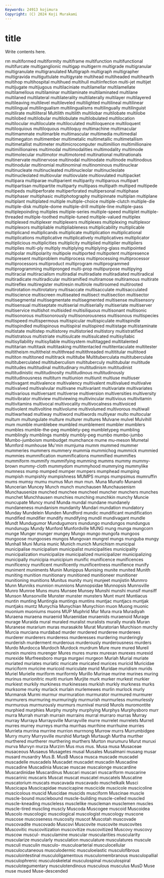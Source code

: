 ```yaml
---
Keywords: 24913 kojimura
Copyright: (C) 2024 Koji Murakami
---
```


# title

Write contents here.



rm multiformed
multiformity multiframe multifunction multifunctional multifurcate multiganglionic multigap multigerm multigrade multigranular
multigranulate multigranulated Multigraph multigraph multigrapher multigravida multiguttulate multigyrate multihead multiheaded
multihearth multihop multihospital multihued multihull multiinfection multi-jet multijet multijugate multijugous
multilaciniate multilamellar multilamellate multilamellous multilaminar multilaminate multilaminated multilane multilaned multilateral
multilaterality multilaterally multilayer multilayered multileaving multilevel multileveled multilighted multilineal multilinear
multilingual multilingualism multilingualisms multilingually multilinguist multilirate multiliteral Multilith multilith multilobar
multilobate multilobe multilobed multilobular multilobulate multilobulated multilocation multilocular multiloculate multiloculated
multiloquence multiloquent multiloquious multiloquous multiloquy multimachine multimacular multimammate multimarble multimascular
multimedia multimedial multimegaton multimember multimetalic multimetallic multimetallism multimetallist multimeter multimicrocomputer
multimillion multimillionaire multimillionaires multimodal multimodalities multimodality multimode multimolecular multimotor multimotored
multinational multinationals multinervate multinervose multinodal multinodate multinode multinodous multinodular multinomial
multinominal multinominous multinuclear multinucleate multinucleated multinucleolar multinucleolate multinucleolated multiovular multiovulate
multiovulated multipacket multipara multiparae multiparient multiparity multiparous multipart multipartisan multipartite
multiparty multipass multipath multiped multipede multipeds multiperforate multiperforated multipersonal multiphase
multiphaser multiphasic multiphotography multipinnate multiplan multiplane multiplant multiplated multiple multiple-choice
multiple-clutch multiple-die multiple-disk multiple-dome multiple-drill multiple-line multiple-pass multiplepoinding multiples multiple-series
multiple-speed multiplet multiple-threaded multiple-toothed multiple-tuned multiple-valued multiplex multiplexed multiplexer multiplexers
multiplexes multiplexing multiplexor multiplexors multipliable multipliableness multiplicability multiplicable multiplicand multiplicands
multiplicate multiplication multiplicational multiplications multiplicative multiplicatively multiplicatives multiplicator multiplicious multiplicities
multiplicity multiplied multiplier multipliers multiplies multi-ply multiply multiplying multiplying-glass multipointed
multipolar multipolarity multipole multiported multipotent multipresence multipresent multiproblem multiprocess multiprocessing
multiprocessor multiprocessors multiproduct multiprogram multiprogrammed multiprogramming multipronged multi-prop multipurpose multipying
multiracial multiracialism multiradial multiradiate multiradiated multiradical multiradicate multiradicular multiramified multiramose
multiramous multirate multireflex multiregister multiresin multirole multiroomed multirooted multirotation multirotatory
multisaccate multisacculate multisacculated multiscience multiscreen multiseated multisect multisection multisector multisegmental
multisegmentate multisegmented multisense multisensory multisensual multiseptate multiserial multiserially multiseriate multiserver
multiservice multishot multisided multisiliquous multisonant multisonic multisonorous multisonorously multisonorousness multisonous
multispecies multispeed multispermous multispicular multispiculate multispindle multispindled multispinous multispiral multispired
multistage multistaminate multistate multistep multistorey multistoried multistory multistratified multistratous multistriate
multisulcate multisulcated multisyllabic multisyllability multisyllable multisystem multitagged multitalented multitarian multitask
multitasking multitentacled multitentaculate multitester multitheism multitheist multithread multithreaded multititular multitoed
multiton multitoned multitrack multitube Multituberculata multituberculate multituberculated multituberculism multituberculy multitubular
multitude multitudes multitudinal multitudinary multitudinism multitudinist multitudinistic multitudinosity multitudinous multitudinously
multitudinousness multiturn multiunion multiunit multiuse multiuser multivagant multivalence multivalency multivalent
multivalued multivalve multivalved multivalvular multivane multivariant multivariate multivariates multivarious multiversant
multiverse multiversion multiversities multiversity multivibrator multiview multiviewing multivincular multivious multivitamin
multivitamins multivocal multivocality multivocalness multivoiced multivolent multivoltine multivolume multivolumed multivorous
multiwall multiwarhead multiway multiword multiwords multiyear multo multocular multum multungulate
multure multurer multures Mulvane mulvel Mulvihill mum mumble mumblebee mumbled
mumblement mumbler mumblers mumbles mumble-the-peg mumblety-peg mumbletypeg mumbling mumblingly mumblings
mumbly mumbly-peg mumbo mumbo-jumbo Mumbo-jumboism mumbudget mumchance mume mu-meson Mumetal
Mumford mumhouse Mu'min mumjuma mumm mummed mummer mummeries mummers mummery
mummia mummichog mummick mummied mummies mummification mummifications mummified mummifies mummiform
mummify mummifying mumming mumms mummy mummy-brown mummy-cloth mummydom mummyhood mummying
mummylike mumness mump mumped mumper mumpers mumphead mumping mumpish mumpishly
mumpishness MUMPS mumps mumpsimus mumruffin mums mumsy mumu mumus Mun
mun mun. Muna Munafo Munandi Muncerian Muncey Munch munch munchausen
Munchausenism Munchausenize munched munchee muncheel muncher munchers munches munchet Munchhausen
munchies munching munchkin munchy Muncie muncupate Muncy mund Munda mundal
mundane mundanely mundaneness mundanism mundanity Mundari mundation mundatory Munday Mundelein
Munden Mundford mundic mundificant mundification mundified mundifier mundify mundifying mundil
mundivagant mundle Mundt Mundugumor Mundugumors mundungo mundungos mundungus mundunugu Mundy
Munford Munfordville MUNG mung munga mungcorn munge Munger munger mungey
Mungo mungo mungofa mungoos mungoose mungooses mungos Mungovan mungrel mungs
munguba mungy Munhall Muni Munia munic Munich munich Munichism municipal
municipalise municipalism municipalist municipalities municipality municipalization municipalize municipalized municipalizer municipalizing
municipally municipia municipium munific munificence munificences munificency munificent munificently munificentness
munifience munify muniment muniments Munin Munippus Munising munite munited Munith
muniting munition munitionary munitioned munitioneer munitioner munitioning munitions Munitus munity
munj munjeet munjistin Munmro Munn Munniks munnion munnions Munnopsidae Munnopsis
Munnsville Munro Munroe Muns muns Munsee Munsey Munshi munshi munsif
munsiff Munson Munsonville Munster munster munsters Munt munt Muntiacus muntin
munting Muntingia muntings muntins muntjac muntjacs muntjak muntjaks muntz Munychia
Munychian Munychion muon Muong muonic muonium muoniums muons MUP Muphrid
Mur Mura mura Muradiyah Muraena muraena muraenid Muraenidae muraenids muraenoid
Murage murage Muraida mural muraled muralist muralists murally murals Muran
Muranese murarium muras murasakite Murat Muratorian Murchison murchy Murcia murciana
murdabad murder murdered murderee murderees murderer murderers murderess murderesses murdering
murderingly murderish murderment murderous murderously murderousness murders Murdo Murdocca Murdoch
Murdock murdrum Mure mure mured Mureil murein mureins murenger Mures
mures murex murexan murexes murexid murexide Murfreesboro murga murgavi murgeon
Muriah Murial muriate muriated muriates muriatic muricate muricated murices muricid
Muricidae muriciform muricine muricoid muriculate murid Muridae muridism murids Muriel
Murielle muriform muriformly Murillo Murinae murine murines muring murinus murionitric
muriti murium Murjite murk murker murkest murkier murkiest murkily murkiness
murkinesses murkish murkly murkness murks murksome murky murlack murlain murlemewes
murlin murlock murly Murmansk Murmi murmur murmuration murmurator murmured murmurer
murmurers murmuring murmuringly murmurish murmurless murmurlessly murmurous murmurously murmurs murnival
muroid Murols muromontite murphied murphies Murphy murphy murphying Murphys Murphysboro
murr murra Murrah murrah murrain murrains murral murraro murras Murray
murray Murraya Murraysville Murrayville murre murrelet murrelets Murrell murres murrey
murreys murrha murrhas murrhine murrhuine murries Murrieta murrina murrine murrion
murrnong Murrow murrs Murrumbidgee Murry murry Murrysville murshid Murtagh Murtaugh
Murtha murther murthered murtherer murthering murthers Murton murumuru Murut muruxi
murva Murvyn murza Murzim Mus mus mus. Musa musa Musaceae
musaceous Musaeus Musagetes musal Musales Musalmani musang musar musard musardry
Mus.B. MusB Musca musca muscade muscadel muscadelle muscadels Muscadet muscadet
muscadin Muscadine muscadine Muscadinia Muscae muscae muscalonge muscardine Muscardinidae Muscardinus
Muscari muscari muscariform muscarine muscarinic muscaris Muscat muscat muscatel muscatels
Muscatine muscatorium muscats muscavada muscavado muschelkalk Musci Muscicapa Muscicapidae muscicapine
muscicide muscicole muscicoline muscicolous muscid Muscidae muscids musciform Muscinae muscle
muscle-bound musclebound muscle-building muscle-celled muscled muscle-kneading muscleless musclelike muscleman musclemen
muscles muscle-tired muscling muscly Muscoda Muscogee muscoid Muscoidea Muscolo muscologic
muscological muscologist muscology muscone muscose muscoseness muscosity muscot Muscotah muscovade
muscovadite muscovado Muscovi Muscovite muscovite muscovites Muscovitic muscovitization muscovitize muscovitized
Muscovy muscovy muscow muscul- musculamine muscular muscularities muscularity muscularize muscularly
musculation musculature musculatures muscule musculi musculin musculo- musculoarterial musculocellular musculocutaneous
musculodermic musculoelastic musculofibrous musculointestinal musculoligamentous musculomembranous musculopallial musculophrenic musculoskeletal musculospinal
musculospiral musculotegumentary musculotendinous musculous musculus MusD Muse muse mused Muse-descended
